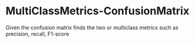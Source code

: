# MultiClassMetrics-ConfusionMatrix
Given the confusion matrix finds the two or multiclass metrics such as precision, recall, F1-score
